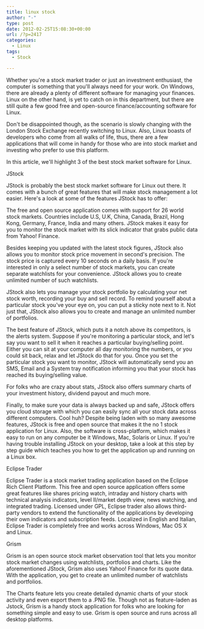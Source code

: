 ```yaml
---
title: linux stock
author: "-"
type: post
date: 2012-02-25T15:08:30+00:00
url: /?p=2417
categories:
  - Linux
tags:
  - Stock

---
```

Whether you're a stock market trader or just an investment enthusiast, the computer is something that you'll always need for your work. On Windows, there are already a plenty of different software for managing your finances. Linux on the other hand, is yet to catch on in this department, but there are still quite a few good free and open-source finance/accounting software for Linux.
  
Don't be disappointed though, as the scenario is slowly changing with the London Stock Exchange recently switching to Linux. Also, Linux boasts of developers who come from all walks of life, thus, there are a few applications that will come in handy for those who are into stock market and investing who prefer to use this platform.
  
In this article, we'll highlight 3 of the best stock market software for Linux.
  
JStock
  
JStock is probably the best stock market software for Linux out there. It comes with a bunch of great features that will make stock management a lot easier. Here's a look at some of the features JStock has to offer:
  
The free and open source application comes with support for 26 world stock markets. Countries include U.S, U.K, China, Canada, Brazil, Hong Kong, Germany, France, India and many others. JStock makes it easy for you to monitor the stock market with its slick indicator that grabs public data from Yahoo! Finance.
  
Besides keeping you updated with the latest stock figures, JStock also allows you to monitor stock price movement in second's precision. The stock price is captured every 10 seconds on a daily basis. If you're interested in only a select number of stock markets, you can create separate watchlists for your convenience. JStock allows you to create unlimited number of such watchlists.
  
JStock also lets you manage your stock portfolio by calculating your net stock worth, recording your buy and sell record. To remind yourself about a particular stock you've your eye on, you can put a sticky note next to it. Not just that, JStock also allows you to create and manage an unlimited number of portfolios.
  
The best feature of JStock, which puts it a notch above its competitors, is the alerts system. Suppose if you're monitoring a particular stock, and let's say you want to sell it when it reaches a particular buying/selling point. Either you can sit at your computer all day monitoring the numbers, or you could sit back, relax and let JStock do that for you. Once you set the particular stock you want to monitor, JStock will automatically send you an SMS, Email and a System tray notification informing you that your stock has reached its buying/selling value.
  
For folks who are crazy about stats, JStock also offers summary charts of your investment history, dividend payout and much more.

Finally, to make sure your data is always backed up and safe, JStock offers you cloud storage with which you can easily sync all your stock data across different computers. Cool huh? Despite being laden with so many awesome features, JStock is free and open source that makes it the no 1 stock application for Linux. Also, the software is cross-platform, which makes it easy to run on any computer be it Windows, Mac, Solaris or Linux. If you're having trouble installing JStock on your desktop, take a look at this step by step guide which teaches you how to get the application up and running on a Linux box.
  
Eclipse Trader
  
Eclipse Trader is a stock market trading application based on the Eclipse Rich Client Platform. This free and open source application offers some great features like shares pricing watch, intraday and history charts with technical analysis indicators, level II/market depth view, news watching, and integrated trading. Licensed under GPL, Eclipse trader also allows third-party vendors to extend the functionality of the applications by developing their own indicators and subscription feeds. Localized in English and Italian, Eclipse Trader is completely free and works across Windows, Mac OS X and Linux.

Grism
  
Grism is an open source stock market observation tool that lets you monitor stock market changes using watchlists, portfolios and charts. Like the aforementioned JStock, Grism also uses Yahoo! Finance for its quote data. With the application, you get to create an unlimited number of watchlists and portfolios.

The Charts feature lets you create detailed dynamic charts of your stock activity and even export them to a .PNG file. Though not as feature-laden as Jstock, Grism is a handy stock application for folks who are looking for something simple and easy to use. Grism is open source and runs across all desktop platforms.